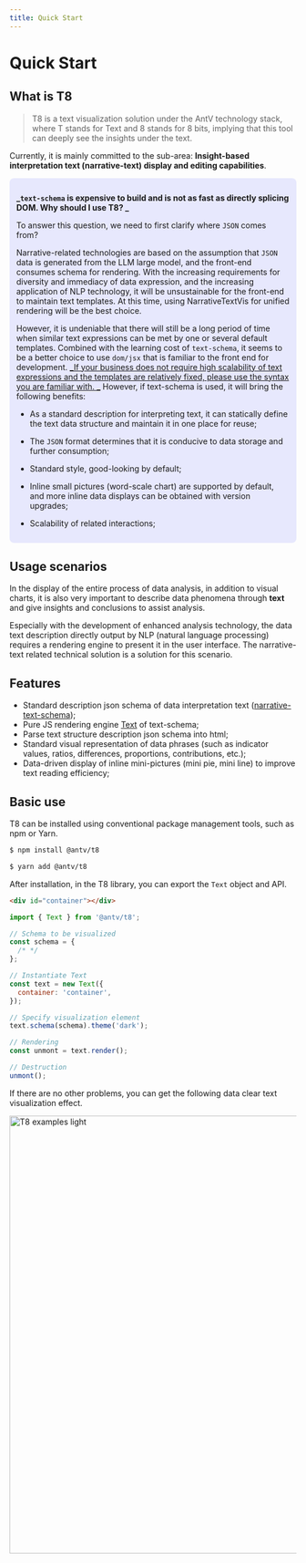 ```yaml
---
title: Quick Start
---
```


# Quick Start

## What is T8

> T8 is a text visualization solution under the AntV technology stack, where T stands for Text and 8 stands for 8 bits, implying that this tool can deeply see the insights under the text.

Currently, it is mainly committed to the sub-area: **Insight-based interpretation text (narrative-text) display and editing capabilities**.

<div class="info-box">

**_`text-schema` is expensive to build and is not as fast as directly splicing DOM. Why should I use T8? _**

To answer this question, we need to first clarify where `JSON` comes from?

Narrative-related technologies are based on the assumption that `JSON` data is generated from the LLM large model, and the front-end consumes schema for rendering. With the increasing requirements for diversity and immediacy of data expression, and the increasing application of NLP technology, it will be unsustainable for the front-end to maintain text templates. At this time, using NarrativeTextVis for unified rendering will be the best choice.

However, it is undeniable that there will still be a long period of time when similar text expressions can be met by one or several default templates. Combined with the learning cost of `text-schema`, it seems to be a better choice to use `dom/jsx` that is familiar to the front end for development. <u>_If your business does not require high scalability of text expressions and the templates are relatively fixed, please use the syntax you are familiar with. _</u> However, if text-schema is used, it will bring the following benefits:

- As a standard description for interpreting text, it can statically define the text data structure and maintain it in one place for reuse;

- The `JSON` format determines that it is conducive to data storage and further consumption;

- Standard style, good-looking by default;

- Inline small pictures (word-scale chart) are supported by default, and more inline data displays can be obtained with version upgrades;

- Scalability of related interactions;

</div>

## Usage scenarios

In the display of the entire process of data analysis, in addition to visual charts, it is also very important to describe data phenomena through **text** and give insights and conclusions to assist analysis.

Especially with the development of enhanced analysis technology, the data text description directly output by NLP (natural language processing) requires a rendering engine to present it in the user interface. The narrative-text related technical solution is a solution for this scenario.

## Features

- Standard description json schema of data interpretation text ([narrative-text-schema](../schema/index.html));
- Pure JS rendering engine [Text](../narrative/index.html) of text-schema;
- Parse text structure description json schema into html;
- Standard visual representation of data phrases (such as indicator values, ratios, differences, proportions, contributions, etc.);
- Data-driven display of inline mini-pictures (mini pie, mini line) to improve text reading efficiency;

## Basic use

T8 can be installed using conventional package management tools, such as npm or Yarn.

```bash
$ npm install @antv/t8
```

```bash
$ yarn add @antv/t8
```

After installation, in the T8 library, you can export the `Text` object and API.

```html
<div id="container"></div>
```

```js
import { Text } from '@antv/t8';

// Schema to be visualized
const schema = {
  /* */
};

// Instantiate Text
const text = new Text({
  container: 'container',
});

// Specify visualization element
text.schema(schema).theme('dark');

// Rendering
const unmont = text.render();

// Destruction
unmont();
```

If there are no other problems, you can get the following data clear text visualization effect.

<img alt="T8 examples light" width="768" src="https://mdn.alipayobjects.com/huamei_qa8qxu/afts/img/A*GDPUToCi8ncAAAAATrAAAAgAemJ7AQ/fmt.webp" />

<style>
.info-box { 
padding: 12px; 
background-color: #646cff24; 
border-radius: 8px;
}
</style>
